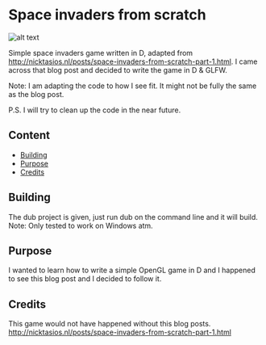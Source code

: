 Space invaders from scratch
===========================
![alt text](https://raw.githubusercontent.com/zgoh/d_space_invaders/master/screenshots/Space_Invaders.png)

Simple space invaders game written in D, adapted from <http://nicktasios.nl/posts/space-invaders-from-scratch-part-1.html>. 
I came across that blog post and decided to write the game in D & GLFW.

Note: I am adapting the code to how I see fit. It might not be fully the same as the blog post. 

P.S. I will try to clean up the code in the near future.

Content
-------
* [Building](#building)
* [Purpose](#purpose)
* [Credits](#credits)

Building
--------
The dub project is given, just run dub on the command line and it will build. 
Note: Only tested to work on Windows atm. 

Purpose
-------
I wanted to learn how to write a simple OpenGL game in D and I happened to see this blog post and I decided to follow it.

Credits
-------
This game would not have happened without this blog posts.
http://nicktasios.nl/posts/space-invaders-from-scratch-part-1.html
